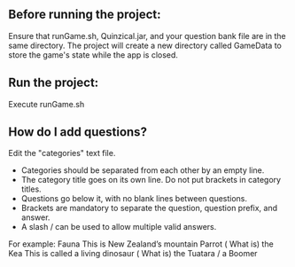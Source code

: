 ## Before running the project:
Ensure that runGame.sh, Quinzical.jar, and your question bank file are in the same directory. The project will create a new directory called GameData to store the game's state while the app is closed.

## Run the project:
Execute runGame.sh



## How do I add questions?
Edit the "categories" text file.
- Categories should be separated from each other by an empty line.
- The category title goes on its own line. Do not put brackets in category titles.
- Questions go below it, with no blank lines between questions.
- Brackets are mandatory to separate the question, question prefix, and answer.
- A slash / can be used to allow multiple valid answers.

For example:
  Fauna
  This is New Zealand’s mountain Parrot ( What is) the Kea
  This is called a living dinosaur ( What is) the Tuatara / a Boomer
